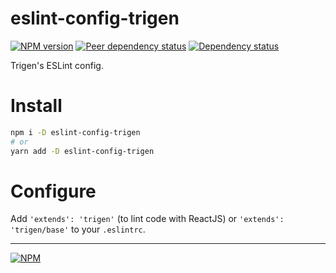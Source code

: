 # eslint-config-trigen

[![NPM version][npm]][npm-url]
[![Peer dependency status][peer-deps]][peer-deps-url]
[![Dependency status][deps]][deps-url]

[npm]: https://img.shields.io/npm/v/eslint-config-trigen.svg
[npm-url]: https://npmjs.com/package/eslint-config-trigen

[deps]: https://david-dm.org/TrigenSoftware/eslint-config-trigen.svg
[deps-url]: https://david-dm.org/TrigenSoftware/eslint-config-trigen

[peer-deps]: https://david-dm.org/TrigenSoftware/eslint-config-trigen/peer-status.svg
[peer-deps-url]: https://david-dm.org/TrigenSoftware/eslint-config-trigen?type=peer

Trigen's ESLint config.

# Install

```bash
npm i -D eslint-config-trigen
# or
yarn add -D eslint-config-trigen
```

# Configure

Add `'extends': 'trigen'` (to lint code with ReactJS) or `'extends': 'trigen/base'` to your `.eslintrc`.

---
[![NPM](https://nodei.co/npm/eslint-config-trigen.png?downloads=true&downloadRank=true&stars=true)](https://nodei.co/npm/eslint-config-trigen/)
